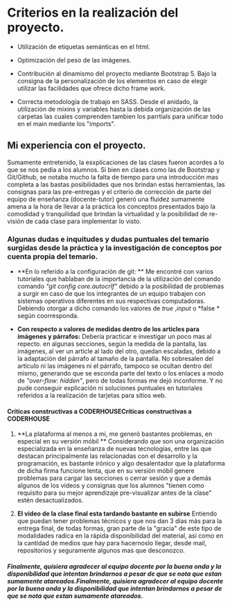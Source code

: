 # Criterios en la realización del proyecto.

- Utilización de etiquetas semánticas en el html.
- Optimización del peso de las imágenes.
- Contribución al dinamismo del proyecto mediante Bootstrap 5. Bajo la consigna de la personalización de los elementos en caso de elegir utilizar las facilidades que ofrece dicho frame work.

- Correcta metodología de trabajo en SASS. Desde el anidado, la utilización de mixins y variables hasta la debida organización de las carpetas las cuales comprenden tambien los parrtials para unificar todo en el main mediante los "imports".

## Mi experiencia con el proyecto.

Sumamente entretenido, la esxplicaciones de las clases fueron acordes a lo que se nos pedia a los alumnos. Si bien en clases como las de Bootstrap y Git/Github, se notaba mucho la falta de tiempo para una introducción mas completa a las bastas posibilidades que nos brindan estas herramientas, las consignas para las pre-entregas y el criterio de corrección de parte del equipo de enseñanza (docente-tutor) generó una fluidez sumamente amena a la hora de llevar a la práctica los conceptos presentados bajo la comodidad y tranquilidad que brindan la virtualidad y la posibilidad de re-visión de cada clase para implementar lo visto.

### Algunas dudas e inquitudes y dudas puntuales del temario surgidas desde la práctica y la investigación de conceptos por cuenta propia del temario.

- **En lo referido a la configuración de git: **
Me encontré con varios tutoriales que hablaban de la importancia de la utilización del comando comando *"git config core.autocrlf"* debido a la posibilidad de problemas a surgir en caso de que los integrantes de un equipo trabajen con sistemas operativos diferentes en sus respectivas computadoras. Debiendo otorgar a dicho comando los valores de *true* ,*input* o *false * según coorresponda.

- **Con respecto a valores de medidas dentro de los articles para imágenes y párrafos:**
Debería practicar e investigar un poco mas al repecto. en algunas secciones, según la medida de la pantalla, las imágenes, al ver un article al lado del otro, quedan escaladas, debido a la adaptación del párrafo al tamaño de la pantalla. No sobresalen del artículo ni las imágenes ni el párrafo, tampoco se ocultan dentro del mismo, generando que se esconda parte del texto o los enlaces a modo de *"over-flow: hidden"*, pero de todas formas me dejó inconforme. Y no pude conseguir explicación ni soluciones puntuales en tutoriales referidos a la realización de tarjetas para sitios web.

#### Críticas constructivas a CODERHOUSECríticas constructivas a CODERHOUSE

1. **La plataforma al menos a mi, me generó bastantes problemas, en especial en su versión móbil **
Considerando que son una organización especializada en la enseñanza de nuevas tecnologías, entre las que destacan principalmente las relacionadas con el desarrollo y la programación, es bastante irónico y algo desalentador que la plataforma de dicha firma funcione lenta, que en su versión móbil genere problemas para cargar las secciones o cerrar sesión y que a demás algunos de los videos y consignas que los alumnos "tienen como requisito para su mejor aprendizaje pre-visualizar antes de la clase" estén desactualizados.

2. **El video de la clase final esta tardando bastante en subirse**
Entiendo que puedan tener problemas técnicos y que nos dan 3 días más para la entrega final, de todas formas, gran parte de la "gracia" de este tipo de modalidades radica en la rápida disponibilidad del material, así como en la cantidad de medios que hay para hacernoslo llegar, desde mail, repositorios y seguramente algunos mas que desconozco.

##### Finalmente, quisiera agradecer al equipo docente por la buena onda y la disponibilidad que intentan brindarnos a pesar de que se nota que estan sumamente atareados.Finalmente, quisiera agradecer al equipo docente por la buena onda y la disponibilidad que intentan brindarnos a pesar de que se nota que estan sumamente atareados.

